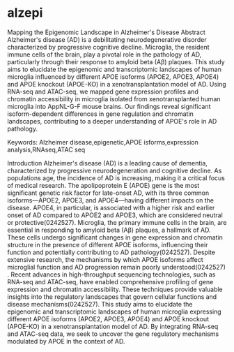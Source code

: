 # alzepi
Mapping the Epigenomic Landscape in Alzheimer's Disease
Abstract 
Alzheimer's disease (AD) is a debilitating neurodegenerative disorder characterized by progressive cognitive decline. Microglia, the resident immune cells of the brain, play a pivotal role in the pathology of AD, particularly through their response to amyloid beta (Aβ) plaques. This study aims to elucidate the epigenomic and transcriptomic landscapes of human microglia influenced by different APOE isoforms (APOE2, APOE3, APOE4) and APOE knockout (APOE-KO) in a xenotransplantation model of AD. Using RNA-seq and ATAC-seq, we mapped gene expression profiles and chromatin accessibility in microglia isolated from xenotransplanted human microglia into AppNL-G-F mouse brains. Our findings reveal significant isoform-dependent differences in gene regulation and chromatin landscapes, contributing to a deeper understanding of APOE's role in AD pathology.

Keywords: Alzheimer disease,epigenetic,APOE isforms,expression analysis,RNAseq,ATAC seq

Introduction
Alzheimer's disease (AD) is a leading cause of dementia, characterized by progressive neurodegeneration and cognitive decline. As populations age, the incidence of AD is increasing, making it a critical focus of medical research. The apolipoprotein E (APOE) gene is the most significant genetic risk factor for late-onset AD, with its three common isoforms—APOE2, APOE3, and APOE4—having different impacts on the disease. APOE4, in particular, is associated with a higher risk and earlier onset of AD compared to APOE2 and APOE3, which are considered neutral or protective​(0242527)​.
Microglia, the primary immune cells in the brain, are essential in responding to amyloid beta (Aβ) plaques, a hallmark of AD. These cells undergo significant changes in gene expression and chromatin structure in the presence of different APOE isoforms, influencing their function and potentially contributing to AD pathology​(0242527)​. Despite extensive research, the mechanisms by which APOE isoforms affect microglial function and AD progression remain poorly understood​(0242527)​.
Recent advances in high-throughput sequencing technologies, such as RNA-seq and ATAC-seq, have enabled comprehensive profiling of gene expression and chromatin accessibility. These techniques provide valuable insights into the regulatory landscapes that govern cellular functions and disease mechanisms​(0242527)​. This study aims to elucidate the epigenomic and transcriptomic landscapes of human microglia expressing different APOE isoforms (APOE2, APOE3, APOE4) and APOE knockout (APOE-KO) in a xenotransplantation model of AD. By integrating RNA-seq and ATAC-seq data, we seek to uncover the gene regulatory mechanisms modulated by APOE in the context of AD.



